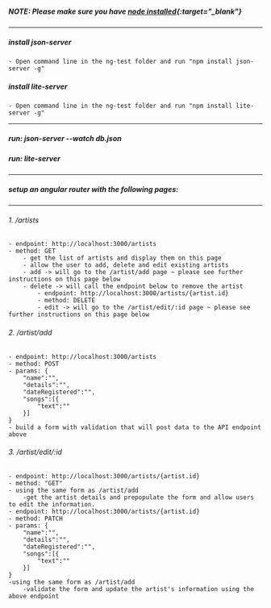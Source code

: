 ##### NOTE: Please make sure you have [node installed](https://nodejs.org/en/){:target="_blank"}
****

##### install json-server
    - Open command line in the ng-test folder and run "npm install json-server -g"
##### install lite-server
    - Open command line in the ng-test folder and run "npm install lite-server -g"
____
##### run: json-server --watch db.json
##### run: lite-server
____

##### setup an angular router with the following pages:
____

###### 1.  /artists
    - endpoint: http://localhost:3000/artists
    - method: GET
        - get the list of artists and display them on this page
        - allow the user to add, delete and edit existing artists
        - add -> will go to the /artist/add page ~ please see further instructions on this page below
        - delete -> will call the endpoint below to remove the artist
            - endpoint: http://localhost:3000/artists/{artist.id}
            - method: DELETE
            - edit -> will go to the /artist/edit/:id page ~ please see further instructions on this page below



###### 2.  /artist/add
    - endpoint: http://localhost:3000/artists
    - method: POST
    - params: {
        "name":"",
        "details":"",
        "dateRegistered":"",
        "songs":[{
            "text":""
        }]
    }
    - build a form with validation that will post data to the API endpoint above


###### 3.  /artist/edit/:id
    - endpoint: http://localhost:3000/artists/{artist.id}
    - method: "GET"
    - using the same form as /artist/add
        -get the artist details and prepopulate the form and allow users to edit the information.
    - endpoint: http://localhost:3000/artists/{artist.id}
    - method: PATCH
    - params: {
        "name":"",
        "details":"",
        "dateRegistered":"",
        "songs":[{
            "text":""
        }]
    }
    -using the same form as /artist/add
        -validate the form and update the artist's information using the above endpoint

